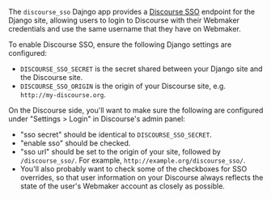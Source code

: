 The `discourse_sso` Dajngo app provides a [Discourse SSO][sso] endpoint 
for the Django site, allowing users to login to Discourse with their
Webmaker credentials and use the same username that they have
on Webmaker.

To enable Discourse SSO, ensure the following Django settings
are configured:

* `DISCOURSE_SSO_SECRET` is the secret shared between your Django
  site and the Discourse site.
* `DISCOURSE_SSO_ORIGIN` is the origin of your Discourse site, e.g.
  `http://my-discourse.org`.

On the Discourse side, you'll want to make sure the following are
configured under "Settings > Login" in Discourse's admin panel:

* "sso secret" should be identical to `DISCOURSE_SSO_SECRET`.
* "enable sso" should be checked.
* "sso url" should be set to the origin of your site, followed
  by `/discourse_sso/`. For example, `http://example.org/discourse_sso/`.
* You'll also probably want to check some of the checkboxes for SSO
  overrides, so that user information on your Discourse always
  reflects the state of the user's Webmaker account as closely as
  possible.

<!-- Links -->

  [sso]: https://meta.discourse.org/t/official-single-sign-on-for-discourse/13045

